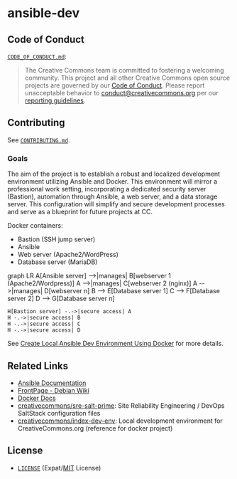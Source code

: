 # ansible-dev


## Code of Conduct

[`CODE_OF_CONDUCT.md`](CODE_OF_CONDUCT.md):
> The Creative Commons team is committed to fostering a welcoming community.
> This project and all other Creative Commons open source projects are governed
> by our [Code of Conduct][code_of_conduct]. Please report unacceptable
> behavior to [conduct@creativecommons.org](mailto:conduct@creativecommons.org)
> per our [reporting guidelines][reporting_guide].

[code_of_conduct]: https://opensource.creativecommons.org/community/code-of-conduct/
[reporting_guide]: https://opensource.creativecommons.org/community/code-of-conduct/enforcement/


## Contributing

See [`CONTRIBUTING.md`](CONTRIBUTING.md).


### Goals

The aim of the project is to establish a robust and localized development environment utilizing Ansible and Docker. This environment will mirror a professional work setting, incorporating a dedicated security server (Bastion), automation through Ansible, a web server, and a data storage server. This configuration will simplify and secure development processes and serve as a blueprint for future projects at CC.

Docker containers:

- Bastion (SSH jump server)
- Ansible
- Web server (Apache2/WordPress)
- Database server (MariaDB)


graph LR
    A[Ansible server] -->|manages| B[webserver 1 (Apache2/Wordpress)]
    A -->|manages| C[webserver 2 (nginx)]
    A -->|manages| D[webserver n]
    B --> E[Database server 1]
    C --> F[Database server 2]
    D --> G[Database server n]

    H[Bastion server] -.->|secure access| A
    H -.->|secure access| B
    H -.->|secure access| C
    H -.->|secure access| D


See [Create Local Ansible Dev Environment Using Docker](https://opensource.creativecommons.org/programs/project-ideas/#ansible-dev-env) for more details.


## Related Links
- [Ansible Documentation](https://docs.ansible.com/)
- [FrontPage - Debian Wiki](https://wiki.debian.org/FrontPage)
- [Docker Docs](https://docs.docker.com/)
- [creativecommons/sre-salt-prime](https://github.com/creativecommons/sre-salt-prime): Site Reliability Engineering / DevOps SaltStack configuration files
- [creativecommons/index-dev-env](https://github.com/creativecommons/index-dev-env): Local development environment for CreativeCommons.org (reference for docker project)


## License

- [`LICENSE`](LICENSE) (Expat/[MIT][mit] License)

[mit]: http://www.opensource.org/licenses/MIT "The MIT License | Open Source Initiative"
